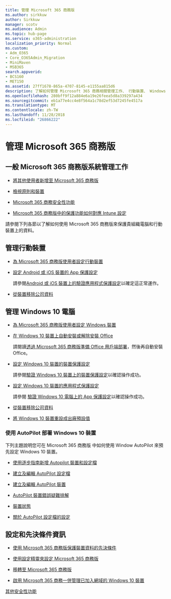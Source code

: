```yaml
---
title: 管理 Microsoft 365 商務版
ms.author: sirkkuw
author: Sirkkuw
manager: scotv
ms.audience: Admin
ms.topic: hub-page
ms.service: o365-administration
localization_priority: Normal
ms.custom:
- Adm_O365
- Core_O365Admin_Migration
- MiniMaven
- MSB365
search.appverid:
- BCS160
- MET150
ms.assetid: 27ff1678-865a-4707-8145-e1155aa815d6
description: 了解如何管理 Microsoft 365 商務相關管理工作、 行動裝置、 Windows 10PCs 和這類的許多工作。
ms.openlocfilehash: 280bff9f12a884e6a19e26feea5d8a339297a434
ms.sourcegitcommit: eb1a77e4cc4e8f564a1c78d2ef53d7245fe4517a
ms.translationtype: MT
ms.contentlocale: zh-TW
ms.lasthandoff: 11/28/2018
ms.locfileid: "26866222"
---
```

# <a name="manage-microsoft-365-business"></a>管理 Microsoft 365 商務版

## <a name="general-microsoft-365-business-admin-tasks"></a>一般 Microsoft 365 商務版系統管理工作

- [將其他使用者新增至 Microsoft 365 商務版](add-users-m365b.md)
    
- [檢視原則和裝置](view-policies-and-devices.md)
    
- [Microsoft 365 商務安全性功能](security-features.md)
    
- [Microsoft 365 商務版中的保護功能如何對應 Intune 設定](map-protection-features-to-intune-settings.md)
    
請參閱下列各節以了解如何使用 Microsoft 365 商務版來保護貴組織電腦和行動裝置上的資料。
  
## <a name="manage-mobile-devices"></a>管理行動裝置

- [為 Microsoft 365 商務版使用者設定行動裝置](set-up-mobile-devices.md)
    
- [設定 Android 或 iOS 裝置的 App 保護設定](app-protection-settings-for-android-and-ios.md)
    
    請參閱[Android 或 iOS 裝置上的驗證應用程式保護設定](validate-settings-on-android-or-ios.md)以確定這正常運作。 
    
- [從裝置移除公司資料](remove-company-data.md)
    
## <a name="manage-windows-10-pcs"></a>管理 Windows 10 電腦

- [為 Microsoft 365 商務版使用者設定 Windows 裝置](set-up-windows-devices.md)
    
- [在 Windows 10 裝置上自動安裝或解除安裝 Office](auto-install-or-uninstall-office.md)
    
    請閱讀[透過 Microsoft 365 商務版準備 Office 用戶端部署](prepare-for-office-client-deployment.md)，然後再自動安裝 Office。 
    
- [設定 Windows 10 裝置的裝置保護設定](protection-settings-for-windows-10-pcs.md)
    
    請參閱[驗證 Windows 10 裝置上的裝置保護設定](validate-settings-on-windows-10-pcs.md)以確認操作成功。 
    
- [設定 Windows 10 裝置的應用程式保護設定](protection-settings-for-windows-10-devices.md)
    
    請參閱 [驗證 Windows 10 電腦上的 App 保護設定](validate-protection-settings-on-windows-10-pcs.md)以確認操作成功。 
    
- [從裝置移除公司資料](remove-company-data.md)
    
- [將 Windows 10 裝置重設成出廠預設值](reset-devices-to-factory-settings.md)
    
### <a name="use-autopilot-to-deploy-windows-10-devices"></a>使用 AutoPilot 部署 Windows 10 裝置

下列主題說明您可在 Microsoft 365 商務版 中如何使用 Window AutoPilot 來預先設定 Windows 10 裝置。
  
- [使用逐步指南新增 Autopilot 裝置和設定檔](add-autopilot-devices-and-profile.md)
    
- [建立及編輯 AutoPilot 設定檔](create-and-edit-autopilot-profiles.md)
    
- [建立及編輯 AutoPilot 裝置](create-and-edit-autopilot-devices.md)
    
- [AutoPilot 裝置錯誤疑難排解](troubleshoot-autopilot-errors.md)
    
- [裝置狀態](device-states.md)
    
- [關於 AutoPilot 設定檔的設定](autopilot-profile-settings.md)
    
## <a name="set-up-and-pre-requisite-information"></a>設定和先決條件資訊

- [使用 Microsoft 365 商務版保護裝置資料的先決條件](pre-requisites-for-data-protection.md)
    
- [使用設定精靈來設定 Microsoft 365 商務版](set-up.md)
    
- [移轉至 Microsoft 365 商務版](migrate-to-microsoft-365-business.md)
    
- [啟用 Microsoft 365 商務一併管理已加入網域的 Windows 10 裝置](manage-windows-devices.md)
    
[其他安全性功能](security-features.md#additional-security-features)
    

  

